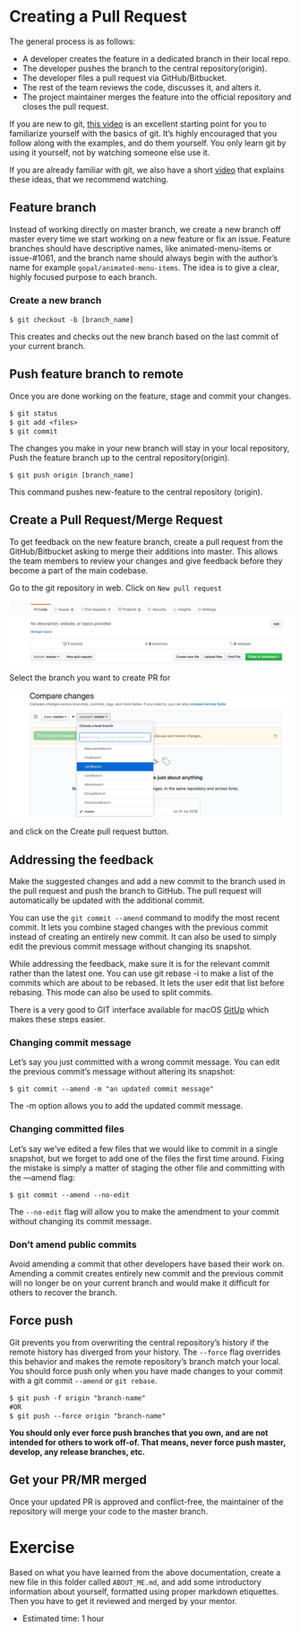 # Creating a Pull Request 

The general process is as follows:

* A developer creates the feature in a dedicated branch in their local repo.
* The developer pushes the branch to the central repository(origin).
* The developer files a pull request via GitHub/Bitbucket.
* The rest of the team reviews the code, discusses it, and alters it.
* The project maintainer merges the feature into the official repository and closes the pull request.

If you are new to git, [this video](https://www.youtube.com/watch?v=JOIL6gof2BA) is an excellent starting point for you to familiarize yourself with the basics of git.
It’s highly encouraged that you follow along with the examples, and do them yourself.
You only learn git by using it yourself, not by watching someone else use it.

If you are already familiar with git, we also have a short [video](https://youtu.be/8P2ieE_RdyM) that explains these ideas, that we recommend watching.

## Feature branch

Instead of working directly on master branch, we create a new branch off master every time we start working on a new feature or fix an issue. 
Feature branches should have descriptive names, like animated-menu-items or issue-#1061, and the branch name should always begin with the author’s name for example `gopal/animated-menu-items`. 
The idea is to give a clear, highly focused purpose to each branch.

### Create a new branch

```shell
$ git checkout -b [branch_name]
```

This creates and checks out the new branch based on the last commit of your current branch.

## Push feature branch to remote

Once you are done working on the feature, stage and commit your changes.

```shell
$ git status
$ git add <files>
$ git commit
```

The changes you make in your new branch will stay in your local repository, Push the feature branch up to the central repository(origin).

```shell
$ git push origin [branch_name]
```

This command pushes new-feature to the central repository (origin).

## Create a Pull Request/Merge Request

To get feedback on the new feature branch, create a pull request from the GitHub/Bitbucket asking to merge their additions into master.
This allows the team members to review your changes and give feedback before they become a part of the main codebase.

Go to the git repository in web. Click on `New pull request`

![NewPR.png](assets/NewPullRequest.png)

Select the branch you want to create PR for

![Branch.png](assets/SelectBranch.png)

and click on the Create pull request button.

## Addressing the feedback

Make the suggested changes and add a new commit to the branch used in the pull request and push the branch to GitHub. The pull request will automatically be updated with the additional commit.

You can use the `git commit --amend` command to modify the most recent commit. It lets you combine staged changes with the previous commit instead of creating an entirely new commit. It can also be used to simply edit the previous commit message without changing its snapshot.

While addressing the feedback, make sure it is for the relevant commit rather than the latest one. You can use git rebase -i to make a list of the commits which are about to be rebased. It lets the user edit that list before rebasing. This mode can also be used to split commits.

There is a very good to GIT interface available for macOS [GitUp](https://gitup.co) which makes these steps easier.

### Changing commit message

Let’s say you just committed with a wrong commit message. You can edit the previous commit’s message without altering its snapshot:

```shell
$ git commit --amend -m "an updated commit message"
```

The -m option allows you to add the updated commit message.

### Changing committed files

Let’s say we’ve edited a few files that we would like to commit in a single snapshot, but we forget to add one of the files the first time around. Fixing the mistake is simply a matter of staging the other file and committing with the —amend flag:

```shell
$ git commit --amend --no-edit
```

The `--no-edit` flag will allow you to make the amendment to your commit without changing its commit message.

### Don’t amend public commits

Avoid amending a commit that other developers have based their work on. Amending a commit creates entirely new commit and the previous commit will no longer be on your current branch and would make it difficult for others to recover the branch.

## Force push

Git prevents you from overwriting the central repository’s history if the remote history has diverged from your history.
The `--force` flag overrides this behavior and makes the remote repository’s branch match your local.
You should force push only when you have made changes to your commit with a git commit `--amend` or `git rebase`.

```shell
$ git push -f origin "branch-name"
#OR
$ git push --force origin "branch-name"
```

**You should only ever force push branches that you own, and are not intended for others to work off-of.
That means, never force push master, develop, any release branches, etc.**

## Get your PR/MR merged

Once your updated PR is approved and conflict-free, the maintainer of the repository will merge your code to the master branch.

# Exercise

Based on what you have learned from the above documentation, create a new file in this folder called `ABOUT_ME.md`, 
and add some introductory information about yourself, formatted using proper markdown etiquettes. Then you have to get it
reviewed and merged by your mentor.

- Estimated time: 1 hour
